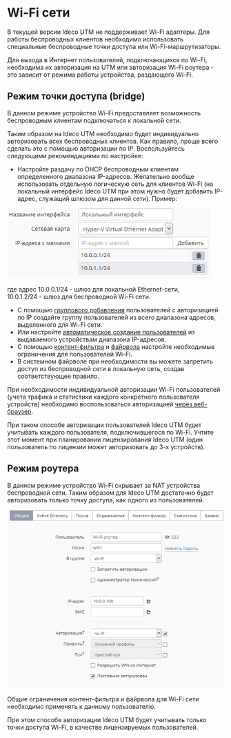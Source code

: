 # Wi-Fi сети

В текущей версии Ideco UTM не поддерживает Wi-Fi адаптеры. Для работы беспроводных клиентов необходимо использовать специальные беспроводные точки доступа или Wi-Fi-маршрутизаторы.

Для выхода в Интернет пользователей, подключающихся по Wi-Fi, необходима их авторизация на UTM или авторизация Wi-Fi роутера - это зависит от режима работы устройства, раздающего Wi-Fi.

## Режим точки доступа \(bridge\)

В данном режиме устройство Wi-Fi предоставляет возможность беспроводным клиентам подключаться к локальной сети.

Таким образом на Ideco UTM необходимо будет индивидуально авторизовать всех беспроводных клиентов. Как правило, проще всего сделать это с помощью авторизации по IP. Воспользуйтесь следующими рекомендациями по настройке:

* Настройте раздачу по DHCP беспроводным клиентам определенного диапазона IP-адресов. Желательно вообще использовать отдельную логическую сеть для клиентов Wi-Fi \(на локальный интерфейс Ideco UTM при этом нужно будет добавить IP-адрес, служащий шлюзом для данной сети\). Пример:

![](../.gitbook/assets/4982836.png)

где адрес 10.0.0.1/24 - шлюз для локальной Ethernet-сети,  
10.0.1.2/24 - шлюз для беспроводной Wi-Fi сети.

* С помощью [группового добавления](../authorization-types/ip-authorization.md) пользователей с авторизацией по IP создайте группу пользователей из всего диапазона адресов, выделенного для Wi-Fi сети.
* Или настройте [автоматическое создание пользователей](../services/device-discovery.md) из выдаваемого устройствам диапазона IP-адресов.
* С помощью [контент-фильтра](../access-rules/content-filter/) и [файрвола](../access-rules/firewall.md) настройте необходимые ограничения для пользователей Wi-Fi.
* В системном файрволе при необходимости вы можете запретить доступ из беспроводной сети в локальную сеть, создав соответствующее правило.  

При необходимости индивидуальной авторизации Wi-Fi пользователей \(учета трафика и статистики каждого конкретного пользователя устройств\) необходимо воспользоваться авторизацией [через веб-браузер](../authorization-types/web-authorization.md).

При таком способе авторизации пользователей Ideco UTM будет учитывать каждого пользователя, подключившегося по Wi-Fi. Учтите этот момент при планировании лицензирования Ideco UTM \(один пользователь по лицензии может авторизовать до 3-х устройств\).

## Режим роутера

В данном режиме устройство Wi-Fi скрывает за NAT устройства беспроводной сети. Таким образом для Ideco UTM достаточно будет авторизовать только точку доступа, как одного из пользователей.

![](../.gitbook/assets/4982840.png)

Общие ограничения контент-фильтра и файрвола для Wi-Fi сети необходимо применять к данному пользователю.

При этом способе авторизации Ideco UTM будет учитывать только точки доступа Wi-Fi, в качестве лицензируемых пользователей.


